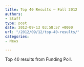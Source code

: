 ```yaml
---
title: Top 40 Results – Fall 2012
authors:
- Staff
type: post
date: 2012-09-13 03:58:57 +0000
url: "/2012/09/12/top-40-results/"
categories:
- News

---
```

Top 40 results from Funding Poll.

<a href="http://www.reedquest.org/2012/09/top-40-results/top-40-web/" rel="attachment wp-att-1581"><img class="alignnone size-full wp-image-1581" title="Top 40 Results" src="https://i1.wp.com/www.reedquest.org/wp-content/uploads/2012/09/top-40-web.png?resize=745%2C788" alt="" data-recalc-dims="1" /></a>